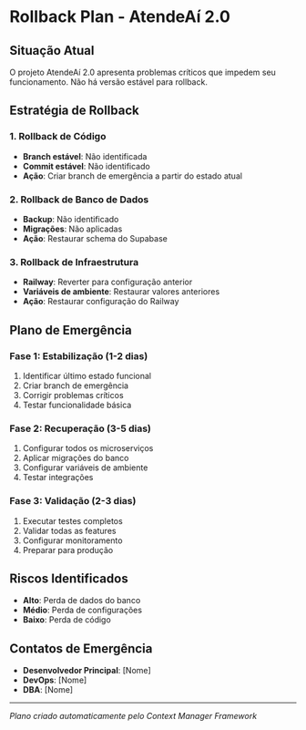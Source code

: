 # Rollback Plan - AtendeAí 2.0

## Situação Atual
O projeto AtendeAí 2.0 apresenta problemas críticos que impedem seu funcionamento. Não há versão estável para rollback.

## Estratégia de Rollback

### 1. Rollback de Código
- **Branch estável**: Não identificada
- **Commit estável**: Não identificado
- **Ação**: Criar branch de emergência a partir do estado atual

### 2. Rollback de Banco de Dados
- **Backup**: Não identificado
- **Migrações**: Não aplicadas
- **Ação**: Restaurar schema do Supabase

### 3. Rollback de Infraestrutura
- **Railway**: Reverter para configuração anterior
- **Variáveis de ambiente**: Restaurar valores anteriores
- **Ação**: Restaurar configuração do Railway

## Plano de Emergência

### Fase 1: Estabilização (1-2 dias)
1. Identificar último estado funcional
2. Criar branch de emergência
3. Corrigir problemas críticos
4. Testar funcionalidade básica

### Fase 2: Recuperação (3-5 dias)
1. Configurar todos os microserviços
2. Aplicar migrações do banco
3. Configurar variáveis de ambiente
4. Testar integrações

### Fase 3: Validação (2-3 dias)
1. Executar testes completos
2. Validar todas as features
3. Configurar monitoramento
4. Preparar para produção

## Riscos Identificados

- **Alto**: Perda de dados do banco
- **Médio**: Perda de configurações
- **Baixo**: Perda de código

## Contatos de Emergência

- **Desenvolvedor Principal**: [Nome]
- **DevOps**: [Nome]
- **DBA**: [Nome]

---
*Plano criado automaticamente pelo Context Manager Framework*
